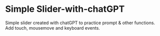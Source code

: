 # Simple Slider-with-chatGPT
Simple slider created with chatGPT to practice prompt &amp; other functions. Add touch, mousemove and keyboard events.
